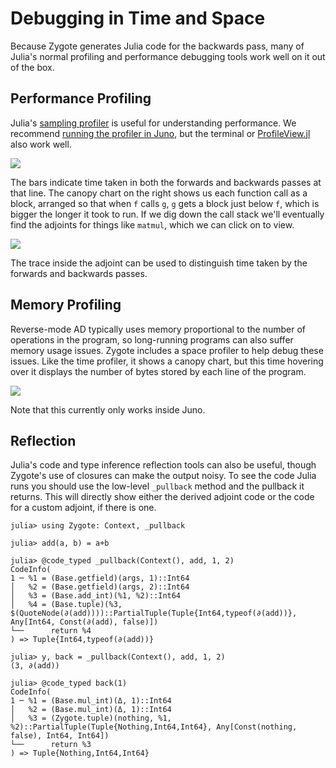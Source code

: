 # Debugging in Time and Space

Because Zygote generates Julia code for the backwards pass, many of Julia's
normal profiling and performance debugging tools work well on it out of the box.

## Performance Profiling

Julia's [sampling profiler](https://docs.julialang.org/en/v1/manual/profile/) is
useful for understanding performance. We recommend [running the profiler in
Juno](http://docs.junolab.org/latest/man/juno_frontend/#Profiler-1), but the
terminal or [ProfileView.jl](https://github.com/timholy/ProfileView.jl) also
work well.

![](https://i.imgur.com/saYm3Uo.png)

The bars indicate time taken in both the forwards and backwards passes at that
line. The canopy chart on the right shows us each function call as a block,
arranged so that when `f` calls `g`, `g` gets a block just below `f`, which is
bigger the longer it took to run. If we dig down the call stack we'll eventually
find the adjoints for things like `matmul`, which we can click on to view.

![](https://i.imgur.com/ypLQZlu.png)

The trace inside the adjoint can be used to distinguish time taken by the forwards and backwards passes.

## Memory Profiling

Reverse-mode AD typically uses memory proportional to the number of operations
in the program, so long-running programs can also suffer memory usage issues.
Zygote includes a space profiler to help debug these issues. Like the time
profiler, it shows a canopy chart, but this time hovering over it displays the
number of bytes stored by each line of the program.

![](https://i.imgur.com/pd2P4W4.png)

Note that this currently only works inside Juno.

## Reflection

Julia's code and type inference reflection tools can also be useful, though
Zygote's use of closures can make the output noisy. To see the code Julia runs
you should use the low-level `_pullback` method and the pullback it returns.
This will directly show either the derived adjoint code or the code for a custom
adjoint, if there is one.

```jldoctest profiling
julia> using Zygote: Context, _pullback

julia> add(a, b) = a+b

julia> @code_typed _pullback(Context(), add, 1, 2)
CodeInfo(
1 ─ %1 = (Base.getfield)(args, 1)::Int64
│   %2 = (Base.getfield)(args, 2)::Int64
│   %3 = (Base.add_int)(%1, %2)::Int64
│   %4 = (Base.tuple)(%3, $(QuoteNode(∂(add))))::PartialTuple(Tuple{Int64,typeof(∂(add))}, Any[Int64, Const(∂(add), false)])
└──      return %4
) => Tuple{Int64,typeof(∂(add))}

julia> y, back = _pullback(Context(), add, 1, 2)
(3, ∂(add))

julia> @code_typed back(1)
CodeInfo(
1 ─ %1 = (Base.mul_int)(Δ, 1)::Int64
│   %2 = (Base.mul_int)(Δ, 1)::Int64
│   %3 = (Zygote.tuple)(nothing, %1, %2)::PartialTuple(Tuple{Nothing,Int64,Int64}, Any[Const(nothing, false), Int64, Int64])
└──      return %3
) => Tuple{Nothing,Int64,Int64}
```

